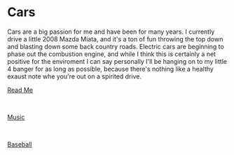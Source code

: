 # **Cars**

Cars are a big passion for me and have been for many years. I currently drive a little 2008 Mazda Miata, and it's a ton of fun throwing the top down and blasting down some back country roads. Electric cars are beginning to phase out the combustion engine, and while I think this is certainly a net positive for the enviroment I can say personally I'll be hanging on to my little 4 banger for as long as possible, because there's nothing like a healthy exaust note whe you're out on a spirited drive.

[Read Me](https://github.com/LPCardinals/1600Markdown/blob/main/README.md)

<br>

[Music](https://github.com/LPCardinals/1600Markdown/blob/main/music.md)

<br>

[Baseball](https://github.com/LPCardinals/1600Markdown/edit/main/baseball.md)

